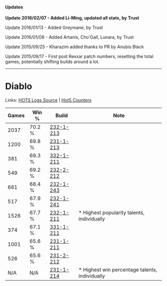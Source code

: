 #### Updates
**Update 2016/02/07 - Added Li-Ming, updated all stats, by Trust**

Update 2016/01/13 - Added Greymane, by Trust

Update 2016/01/08 - Added Artanis, Cho'Gall, Lunara, by Trust

Update 2015/09/25 - Kharazim added thanks to PR by Anubis Black

Update 2015/09/17 - First post Rexxar patch numbers, resetting the total games, potentially shifting builds around a lot.

***

# Diablo

Links: [HOTS Logs Source](https://www.hotslogs.com/Sitewide/HeroDetails?Hero=Diablo) | [HotS Counters](http://hotscounters.com/#/hero/Diablo)

Games  | Win %  | Build     | Note
-----  | -----  | -----     | ----
2037   | 70.2 % | [232-1-213](http://www.heroesfire.com/hots/talent-calculator/diablo#l06z) | 
1200   | 69.8 % | [231-1-213](http://www.heroesfire.com/hots/talent-calculator/diablo#kzgj) | 
381    | 69.3 % | [332-1-211](http://www.heroesfire.com/hots/talent-calculator/diablo#oqFx) | 
549    | 69.2 % | [232-2-212](http://www.heroesfire.com/hots/talent-calculator/diablo#l0Ma) | 
661    | 68.4 % | [232-1-243](http://www.heroesfire.com/hots/talent-calculator/diablo#l07R) | 
517    | 67.9 % | [232-1-241](http://www.heroesfire.com/hots/talent-calculator/diablo#l07P) | 
1526   | 67.7 % | [232-1-211](http://www.heroesfire.com/hots/talent-calculator/diablo#l06x) | * Highest popularity talents, individually
374    | 67.1 % | [331-1-211](http://www.heroesfire.com/hots/talent-calculator/diablo#onph) | 
1001   | 65.6 % | [231-1-211](http://www.heroesfire.com/hots/talent-calculator/diablo#kzgh) | 
526    | 65.6 % | [231-2-212](http://www.heroesfire.com/hots/talent-calculator/diablo#kzwK) | 
N/A    | N/A    | [231-1-214](http://www.heroesfire.com/hots/talent-calculator/diablo#kzgk) | * Highest win percentage talents, individually
